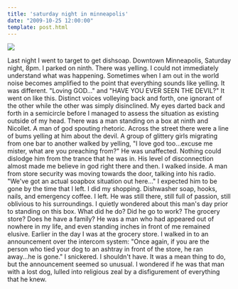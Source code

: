 ```yaml
---
title: 'saturday night in minneapolis'
date: "2009-10-25 12:00:00"
template: post.html
---
```


![](http://slowtheory.openphoto.me.s3.amazonaws.com/custom/200910/hand-30c971_800x800.jpg)

Last night I went to target to get dishsoap. Downtown Minneapolis, Saturday night, 8pm. I parked on ninth. There was yelling. I could not immediately understand what was happening. Sometimes when I am out in the world noise becomes amplified to the point that everything sounds like yelling. It was different. "Loving GOD..." and "HAVE YOU EVER SEEN THE DEVIL?" It went on like this. Distinct voices volleying back and forth, one ignorant of the other while the other was simply disinclined. My eyes darted back and forth in a semicircle before I managed to assess the situation as existing outside of my head. There was a man standing on a box at ninth and Nicollet. A man of god spouting rhetoric. Across the street there were a line of bums yelling at him about the devil. A group of glittery girls migrating from one bar to another walked by yelling, "I love god too...excuse me mister, what are you preaching from?" He was unaffected. Nothing could dislodge him from the trance that he was in. His level of disconnection almost made me believe in god right there and then. I walked inside. A man from store security was moving towards the door, talking into his radio. "We've got an actual soapbox situation out here..." I expected him to be gone by the time that I left. I did my shopping. Dishwasher soap, hooks, nails, and emergency coffee. I left. He was still there, still full of passion, still oblivious to his surroundings. I quietly wondered about this man's day prior to standing on this box. What did he do? Did he go to work? The grocery store? Does he have a family? He was a man who had appeared out of nowhere in my life, and even standing inches in front of me remained elusive. Earlier in the day I was at the grocery store. I walked in to an announcement over the intercom system: "Once again, if you are the person who tied your dog to an ashtray in front of the store, he ran away...he is gone." I snickered. I shouldn't have. It was a mean thing to do, but the announcement seemed so unusual. I wondered if he was that man with a lost dog, lulled into religious zeal by a disfigurement of everything that he knew.